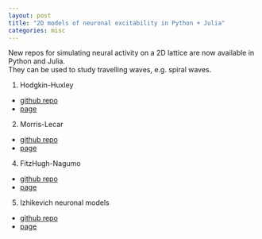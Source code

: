 ```yaml
---
layout: post
title: "2D models of neuronal excitability in Python + Julia"
categories: misc
---
```


New repos for simulating neural activity on a 2D lattice are now available in Python and Julia.  
They can be used to study travelling waves, e.g. spiral waves.
1. Hodgkin-Huxley
  - [github repo](https://github.com/Frederic-vW/hodgkin-huxley-2d)
  - [page](https://frederic-vw.github.io/hodgkin-huxley-2d)
2. Morris-Lecar
  - [github repo](https://github.com/Frederic-vW/morris-lecar-2d)
  - [page](https://frederic-vw.github.io/morris-lecar-2d)
4. FitzHugh-Nagumo
  - [github repo](https://github.com/Frederic-vW/fitzhugh-nagumo-2d)
  - [page](https://frederic-vw.github.io/fitzhugh-nagumo-2d)
5. Izhikevich neuronal models
  - [github repo](https://github.com/Frederic-vW/izhikevich-2d)
  - [page](https://frederic-vw.github.io/izhikevich-2d)

